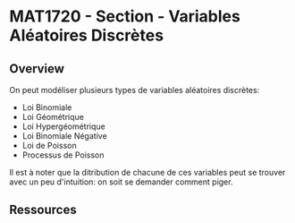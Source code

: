 # MAT1720 - Section - Variables Aléatoires Discrètes

## Overview

On peut modéliser plusieurs types de variables aléatoires discrètes:
- Loi Binomiale
- Loi Géométrique
- Loi Hypergéométrique
- Loi Binomiale Négative
- Loi de Poisson
- Processus de Poisson

Il est à noter que la ditribution de chacune de ces variables peut se trouver avec un peu d'intuition: on soit se demander comment piger.

## Ressources

